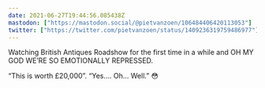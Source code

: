```yaml
---
date: 2021-06-27T19:44:56.085438Z
mastodon: ["https://mastodon.social/@pietvanzoen/106484406420113053"]
twitter: ["https://twitter.com/pietvanzoen/status/1409236319759486977"]
---
```

Watching British Antiques Roadshow for the first time in a while and OH MY GOD WE’RE SO EMOTIONALLY REPRESSED.

“This is worth £20,000”. 
“Yes…. Oh… Well.” 😳
